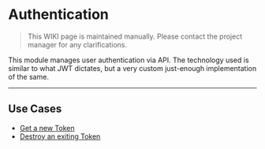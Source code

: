 # Authentication
> This WIKI page is maintained manually. Please contact the project manager for any clarifications.

This module manages user authentication via API. The technology used is similar to what JWT dictates, but a very custom just-enough implementation of the same.

---

## Use Cases

* [Get a new Token](./new_token.md)  
* [Destroy an exiting Token](./destroy_token.md)  